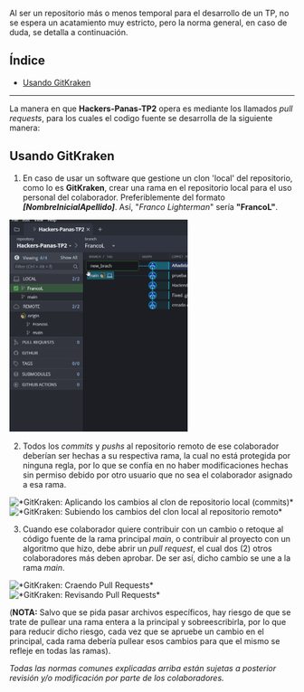 Al ser un repositorio más o menos temporal para el desarrollo de un TP, no se espera un acatamiento muy estricto, pero la norma general, en caso de duda, se detalla a continuación.

## **Índice**

* [Usando GitKraken](#usando-gitkraken)

<hr/>

La manera en que **Hackers-Panas-TP2** opera es mediante los llamados *pull requests*, para los cuales el codigo fuente se desarrolla de la siguiente manera:

## Usando **GitKraken**

1. En caso de usar un software que gestione un clon 'local' del repositorio, como lo es **GitKraken**, crear una rama en el repositorio local
para el uso personal del colaborador. Preferiblemente del formato ***[NombreInicialApellido]***. Así, "*Franco Lighterman*" sería **"FrancoL"**.

  <img alt="*GitKraken: Creando un nueva rama en el repositorio*" src="docs/imgReadme/creating_new_branch.gif" width="315" height="375">

2. Todos los *commits* y *pushs* al repositorio remoto de ese colaborador deberían ser hechas a su respectiva rama, la cual no está protegida por ninguna regla,
por lo que se confía en no haber modificaciones hechas sin permiso debido por otro usuario que no sea el colaborador asignado a esa rama.

  <img alt="*GitKraken: Aplicando los cambios al clon de repositorio local (commits)*" src="docs/imgReadme/commiting_new_changes.gif" width="585" height="479">
  <img alt="*GitKraken: Subiendo los cambios del clon local al repositorio remoto*" src="docs/imgReadme/pushing_to_origin.gif" width="585" height="479">

3. Cuando ese colaborador quiere contribuir con un cambio o retoque al código fuente de la rama principal *main*, o contribuir al proyecto con un algoritmo que hizo,
debe abrir un *pull request*, el cual dos (2) otros colaboradores más deben aprobar. De ser así, dicho cambio se une a la rama *main*.

  <img alt="*GitKraken: Craendo Pull Requests*" src="docs/imgReadme/creating_a_request.gif" width="585" height="479">
  <img alt="*GitKraken: Revisando Pull Requests*" src="docs/imgReadme/reviewing_a_request.gif" width="780" height="464">

(**NOTA:** Salvo que se pida pasar archivos específicos, hay riesgo de que se trate de pullear una rama entera a la principal y sobreescribirla, por lo que para reducir
dicho riesgo, cada vez que se apruebe un cambio en el principal, cada rama debería pullear esos cambios para que el mismo se refleje en todas las ramas).



*Todas las normas comunes explicadas arriba están sujetas a posterior revisión y/o modificación por parte de los colaboradores.*